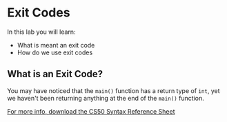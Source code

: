 # Exit Codes

In this lab you will learn:

- What is meant an exit code
- How do we use exit codes

## What is an Exit Code?

You may have noticed that the `main()` function has a return type of `int`, yet we haven't been returning anything at the end of the `main()` function.




[For more info, download the CS50 Syntax Reference Sheet](https://ap.cs50.school/assets/pdfs/unit2/exit_codes.pdf)

